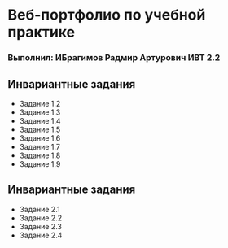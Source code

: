 # **Веб-портфолио по учебной практике**
### Выполнил: ИБрагимов Радмир Артурович ИВТ 2.2
## **Инвариантные задания**
+ Задание 1.2
+ Задание 1.3
+ Задание 1.4
+ Задание 1.5
+ Задание 1.6
+ Задание 1.7
+ Задание 1.8
+ Задание 1.9
## **Инвариантные задания**
+ Задание 2.1
+ Задание 2.2
+ Задание 2.3
+ Задание 2.4
